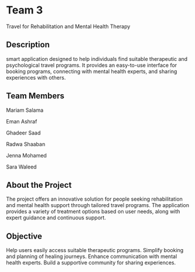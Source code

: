# Team 3
Travel for Rehabilitation and Mental Health Therapy
## Description
smart application designed to help individuals find suitable therapeutic and psychological travel programs. It provides an easy-to-use interface for booking programs, connecting with mental health experts, and sharing experiences with others.
## Team Members

Mariam Salama

Eman Ashraf

Ghadeer Saad

Radwa Shaaban

Jenna Mohamed

Sara Waleed

## About the Project
The project offers an innovative solution for people seeking rehabilitation and mental health support through tailored travel programs. The application provides a variety of treatment options based on user needs, along with expert guidance and continuous support.
## Objective
Help users easily access suitable therapeutic programs.
Simplify booking and planning of healing journeys.
Enhance communication with mental health experts.
Build a supportive community for sharing experiences.
